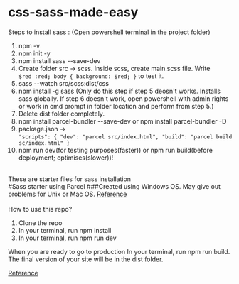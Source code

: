 # css-sass-made-easy
Steps to install sass : (Open powershell terminal in the project folder) 
1. npm -v 
2. npm init -y 
3. npm install sass --save-dev 
4. Create folder src -> scss. Inside scss, create main.scss file. Write<br> `$red :red; body { background: $red; }` to test it.
5. sass --watch src/scss:dist/css
6. npm install -g sass (Only do this step if step 5 deosn't works. Installs sass globally. If step 6 doesn't work, open powershell with admin rights or work in cmd prompt in folder location and perform from step 5.) 
7. Delete dist folder completely.
8. npm install parcel-bundler --save-dev or npm install parcel-bundler -D
9. package.json -> <br> `"scripts": { "dev": "parcel src/index.html", "build": "parcel build sc/index.html" }`
10. npm run dev(for testing purposes(faster)) or npm run build(before deployment; optimises(slower))!

<br>These are starter files for sass installation<br>
#Sass starter using Parcel
###Created using Windows OS. May give out problems for Unix or Mac OS. [Reference](https://stackoverflow.com/questions/5834014/lf-will-be-replaced-by-crlf-in-git-what-is-that-and-is-it-important)
<br><br>How to use this repo?
1. Clone the repo
2. In your terminal, run npm install
3. In your terminal, run npm run dev

When you are ready to go to production
In your terminal, run npm run build. The final version of your site will be in the dist folder.

[Reference](https://www.youtube.com/watch?v=wYWf2m_yzBQ&list=PL4-IK0AVhVjMYRhK9vRPatSlb-9r0aKgh&index=1)
